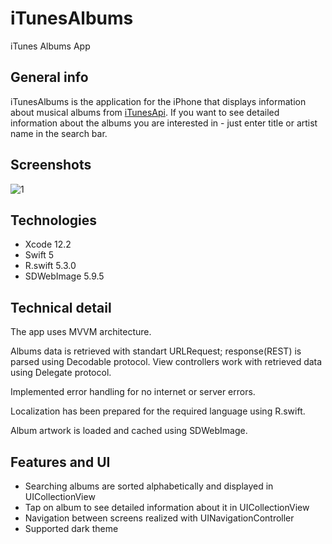 # iTunesAlbums
iTunes Albums App
## General info
iTunesAlbums is the application for the iPhone that displays information about musical albums from [iTunesApi](https://affiliate.itunes.apple.com/resources/documentation/itunes-store-%20web-service-search-api/). If you want to see detailed information about the albums you are interested in - just enter title or artist name in the search bar.

## Screenshots  
![1](https://user-images.githubusercontent.com/50327663/101289907-6597a000-3810-11eb-8586-b2aeacd8dc31.png)

## Technologies 
* Xcode 12.2
* Swift 5
* R.swift 5.3.0
* SDWebImage 5.9.5
## Technical detail
The app uses MVVM architecture.  

Albums data is retrieved with standart URLRequest; response(REST) is parsed using Decodable protocol. View controllers work with retrieved data using Delegate protocol.

Implemented error handling for no internet or server errors.  

Localization has been prepared for the required language using R.swift.

Album artwork is loaded and cached using SDWebImage.

## Features and UI
* Searching albums are sorted alphabetically and displayed in UICollectionView
* Tap on album to see detailed information about it in UICollectionView
* Navigation between screens realized with UINavigationController
* Supported dark theme
